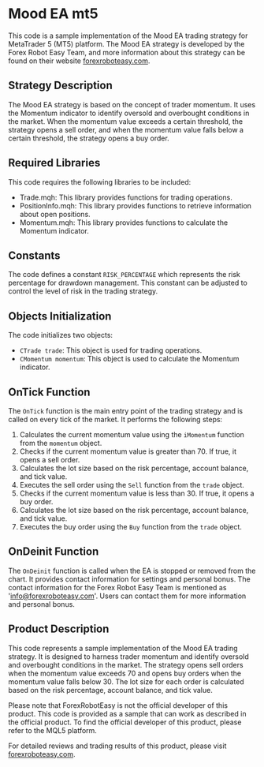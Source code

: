 # Mood EA mt5

This code is a sample implementation of the Mood EA trading strategy for MetaTrader 5 (MT5) platform. The Mood EA strategy is developed by the Forex Robot Easy Team, and more information about this strategy can be found on their website [forexroboteasy.com](https://forexroboteasy.com).

## Strategy Description

The Mood EA strategy is based on the concept of trader momentum. It uses the Momentum indicator to identify oversold and overbought conditions in the market. When the momentum value exceeds a certain threshold, the strategy opens a sell order, and when the momentum value falls below a certain threshold, the strategy opens a buy order.

## Required Libraries

This code requires the following libraries to be included:

- Trade.mqh: This library provides functions for trading operations.
- PositionInfo.mqh: This library provides functions to retrieve information about open positions.
- Momentum.mqh: This library provides functions to calculate the Momentum indicator.

## Constants

The code defines a constant `RISK_PERCENTAGE` which represents the risk percentage for drawdown management. This constant can be adjusted to control the level of risk in the trading strategy.

## Objects Initialization

The code initializes two objects:

- `CTrade trade`: This object is used for trading operations.
- `CMomentum momentum`: This object is used to calculate the Momentum indicator.

## OnTick Function

The `OnTick` function is the main entry point of the trading strategy and is called on every tick of the market. It performs the following steps:

1. Calculates the current momentum value using the `iMomentum` function from the `momentum` object.
2. Checks if the current momentum value is greater than 70. If true, it opens a sell order.
3. Calculates the lot size based on the risk percentage, account balance, and tick value.
4. Executes the sell order using the `Sell` function from the `trade` object.
5. Checks if the current momentum value is less than 30. If true, it opens a buy order.
6. Calculates the lot size based on the risk percentage, account balance, and tick value.
7. Executes the buy order using the `Buy` function from the `trade` object.

## OnDeinit Function

The `OnDeinit` function is called when the EA is stopped or removed from the chart. It provides contact information for settings and personal bonus. The contact information for the Forex Robot Easy Team is mentioned as 'info@forexroboteasy.com'. Users can contact them for more information and personal bonus.

## Product Description

This code represents a sample implementation of the Mood EA trading strategy. It is designed to harness trader momentum and identify oversold and overbought conditions in the market. The strategy opens sell orders when the momentum value exceeds 70 and opens buy orders when the momentum value falls below 30. The lot size for each order is calculated based on the risk percentage, account balance, and tick value.

Please note that ForexRobotEasy is not the official developer of this product. This code is provided as a sample that can work as described in the official product. To find the official developer of this product, please refer to the MQL5 platform.

For detailed reviews and trading results of this product, please visit [forexroboteasy.com](https://forexroboteasy.com/forex-robot-review/mood-ea-mt5-review-harnessing-trader-momentum/).
